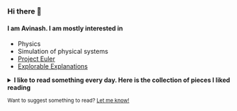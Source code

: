 ### Hi there 👋

#### I am Avinash. I am mostly interested in

- Physics
- Simulation of physical systems
- [Project Euler](https://projecteuler.net/)
- [Explorable Explanations](https://explorabl.es/)

<details>
<summary><strong>I like to read something every day. Here is the collection of pieces I liked reading</strong></summary>

- [Abdus Salam: The real story of Pakistan's Nobel prize winner](https://www.dawn.com/news/1311473/abdus-salam-the-real-story-of-pakistans-nobel-prize-winner)
- [Writer Evan Ratliff Tried to Vanish: Here's What Happened](https://www.wired.com/2009/11/ff-vanish2/)
- [Are Telescopes the Only Way to Find Dark Matter?](https://www.scientificamerican.com/article/are-telescopes-the-only-way-to-find-dark-matter/)
- [Son Doong 360: Exploring the world's largest cave](https://www.nationalgeographic.com/news-features/son-doong-cave/2/#s=pano37)
- [What a Tiny Masterpiece Reveals About Power and Beauty](https://www.nytimes.com/interactive/2021/04/02/arts/design/shah-jahan-chitarman.html)
- [Who Gets to Breathe Clean Air in New Delhi?](https://www.nytimes.com/interactive/2020/12/17/world/asia/india-pollution-inequality.html)
- [Buffalo buffalo Buffalo buffalo buffalo buffalo Buffalo buffalo](https://en.wikipedia.org/wiki/Buffalo_buffalo_Buffalo_buffalo_buffalo_buffalo_Buffalo_buffalo)
- [The Awesomest 7-Year Postdoc or: How I Learned to Stop Worrying and Love the Tenure-Track Faculty Life](https://blogs.scientificamerican.com/guest-blog/the-awesomest-7-year-postdoc-or-how-i-learned-to-stop-worrying-and-love-the-tenure-track-faculty-life/)
- [What effects would a change in the nature of human sexuality have on society and infrastructure?](https://worldbuilding.stackexchange.com/a/2613)
- \[[Through a Glass, Darkly](https://www.planetary.org/articles/through-a-glass-darkly)\], \[[Flawed beauties](https://www.planetary.org/articles/20150202-flawed-beauties)\]
- [A Path Less Taken to the Peak of the Math World](https://www.quantamagazine.org/a-path-less-taken-to-the-peak-of-the-math-world-20170627/)
- [Should I seek professional help because I have a lot of math books?](https://academia.stackexchange.com/questions/156189/should-i-seek-professional-help-because-i-have-a-lot-of-math-books)

- \[[Welcome to the land that no country wants][birt1]\], \[[American plans to use 'his' piece of Africa for advancement of science][birt2]\]

  [birt1]: <https://www.theguardian.com/world/2016/mar/03/welcome-to-the-land-that-no-country-wants-bir-tawil>
  [birt2]: <https://www.theguardian.com/world/2014/jul/16/american-claim-africa-science-jeremiah-heaton-egypt-sudan>
- \[[What happened to Myanmar's ghosts?][myan1]\], \[[Inside Burma’s ghost town capital city, which is 4 times the size of London with a fraction of the population][myan2]\]
  
  [myan1]: <http://www.bbc.com/travel/story/20191112-what-happened-to-myanmars-ghosts>
  [myan2]: <https://www.independent.co.uk/travel/inside-burma-s-ghost-town-capital-city-which-4-times-size-london-fraction-population-a7805081.html>
- [Gravity, Gizmos, and a Grand Theory of Interstellar Travel](https://www.wired.com/story/mach-effect-thrusters-interstellar-travel/)
- [Truly, madly, deeply: meet the people turning their basements into secret fantasy worlds](https://www.theguardian.com/lifeandstyle/2020/aug/30/truly-madly-deeply-meet-the-people-turning-their-basements-into-secret-fantasy-worlds)
- [Epic flood sends cavers scrambling for their lives](https://www.nationalgeographic.com/adventure/2018/10/flood-escape-deepest-cave-veryovkina-abkhazia/)
- [Islanders running out of isolation: Tim McGirk in the Andaman Islands reports on the fate of the Sentinelese](https://www.independent.co.uk/news/world/islanders-running-out-of-isolation-tim-mcgirk-in-the-andaman-islands-reports-on-the-fate-of-the-1477566.html) <!-- https://books.google.co.in/books?id=TZOvYPBrxl0C&pg=PA287&redir_esc=y#v=onepage&q&f=false (check the reference of this chapter, Pandit and Chattopadhyay, 1993) -->
- \[[Nicolas Bourbaki: The greatest mathematician who never was][bou1]\], \[[Nicolas Bourbaki][bou2]\]
  
  [bou1]: <https://theconversation.com/nicolas-bourbaki-the-greatest-mathematician-who-never-was-122845>
  [bou2]: <https://en.wikipedia.org/wiki/Nicolas_Bourbaki>
- \[[An Unprecedented Look at a Young Woman’s Face Transplant][face1]\], \[[How a Transplanted Face Transformed Katie Stubblefield’s Life][face2]\], \[[Building Katie’s New Face][face3]\], \[[The Emotional Journey of Photographing a Face Transplant][face4]\]
  
  [face1]: <https://www.nationalgeographic.com/magazine/2018/09/face-transplant-katie-stubblefield-photography-interactive/>
  [face2]: <https://www.nationalgeographic.com/magazine/2018/09/face-transplant-katie-stubblefield-story-identity-surgery-science/>
  [face3]: <https://www.nationalgeographic.com/magazine/2018/09/face-transplant-katie-stubblefield-surgery-timeline-interactive/>
  [face4]: <https://www.nationalgeographic.com/culture/2018/08/face-transplant-surgery-photography-maggie-steber-lynn-johnson/>
- [The Strange Lure of Other People's Photos](https://www.nytimes.com/2020/07/30/magazine/the-strange-lure-of-other-peoples-photos.html)
- [Cosmologists Debate How Fast the Universe Is Expanding](https://www.quantamagazine.org/cosmologists-debate-how-fast-the-universe-is-expanding-20190808/)
- [Why we should explore Venus before Mars](https://mashable.com/feature/venus-mars-space-exploration/)
- [The Devastating Decline of a Brilliant Young Coder](https://www.wired.com/story/lee-holloway-devastating-decline-brilliant-young-coder/)
- [How To Become A Centaur](https://jods.mitpress.mit.edu/pub/issue3-case/release/6)

<!--

TO READ:
========
- [Hotel Death](https://edition.cnn.com/interactive/2014/04/world/india-hotel-death/index.html)
- [Salman Rushdie on Midnight's Children at 40: 'India is no longer the country of this novel'](https://www.theguardian.com/books/2021/apr/03/salman-rushdie-on-midnights-children-at-40-india-is-no-longer-the-country-of-this-novel)
- [w](https://www.thehindu.com/sci-tech/science/this-is-a-wonderful-time-to-work-on-black-holes-astrophysicist-parameswaran-ajith/article33581757.ece)
- [Sci-Hub](https://arxiv.org/pdf/2006.14979.pdf)
- [Pradeep Mutalik's Puzzle](https://www.quantamagazine.org/three-math-puzzles-inspired-by-john-horton-conway-20201015/)
- [What is the Geometry of the Universe?](https://www.quantamagazine.org/what-is-the-geometry-of-the-universe-20200316/)
- [The map of mathematics](https://www.quantamagazine.org/the-map-of-mathematics-20200213/)
- [C program for multiplication without using `*` or `+` operator](https://codegolf.stackexchange.com/a/18270)

From my older list:
- [The Iranian Smugglers Trafficking Fuel Into Pakistan](https://www.wired.com/story/fuel-smugglers-photos/)
- [Inside the Hunt for Russia’s Most Notorious Hacker](https://www.wired.com/2017/03/russian-hacker-spy-botnet/)
- [The Last Death-Defying Honey Hunter of Nepal](https://www.nationalgeographic.com/magazine/2017/07/honey-hunters-bees-climbing-nepal/)
- [Neuroscience: The man who saw time stand still](https://www.bbc.com/future/article/20140624-the-man-who-saw-time-freeze)
- [Developing physics identities](https://doi.org/10.1063/PT.3.3169)
- [Go Inside These World-Famous, Rarely Seen River Caves](https://www.nationalgeographic.com/adventure/destinations/europe/slovenia/photos-hidden-river-caves/)

From [Library of Scrolls](https://libraryofscroll.com/):
- https://www.wired.com/story/facebook-mark-zuckerberg-lost-notebook/
- https://web.archive.org/web/20080213082423/http://www.marginalia.org/dfw_kenyon_commencement.html
- https://pmarchive.com/guide_to_career_planning_part1.html?s=08
- http://paulgraham.com/genius.html

For other kind of articles: https://www.futilitycloset.com/

- Cities in Asia but not in India: <https://iafisher.com/projects/cities/asia/share/147534>
- Cities in Europe: <https://iafisher.com/projects/cities/europe/share/138230>

HAVE READ:
==========
- \[[When Art, Architecture and Commerce Collided: The BEST Products Showrooms by SITE][sit1]\], \[[BEST Products Company Buildings][sit2]\], \[[Isuzu Space Station Children’s Plaza][sit3]\], \[[Highway 86][sit4]\], \[[More][sit5]\]

  [sit1]: <https://www.archdaily.com/778003/the-intersection-of-art-and-architecture-the-best-products-showrooms-by-site-sculpture-in-the-environment>
  [sit2]: <https://www.siteenvirodesign.com/content/best-products>
  [sit3]: <https://www.siteenvirodesign.com/content/isuzu-space-station>
  [sit4]: <https://www.siteenvirodesign.com/content/highway-86>
  [sit5]: <https://www.siteenvirodesign.com/gallery-collections/galleries>

- [Playboy Interview: Steve Jobs](http://reprints.longform.org/playboy-interview-steve-jobs) (Only the later half starting when he talks about his parents,)
- [My trip to PyCon Namibia](https://www.juanlu.space/posts/2019/03/07/my-trip-to-pycon-namibia/)
- \[[Is there a place in academia for a physicist who reads mostly about math?][que1]\], \[[Is there a place in academia for someone who compulsively solves every problem on their own?][que2]\], \[[How to stop hopping the learning chain and actually begin somewhere?][que3]\]

  [que1]: <https://academia.stackexchange.com/q/79796>
  [que2]: <https://academia.stackexchange.com/q/78068>
  [que3]: <https://academia.stackexchange.com/q/89032>

- [My face blindness is embarrassing – but it tells me a lot about other people](https://www.theguardian.com/lifeandstyle/2020/aug/30/my-face-blindness-is-embarrassing-but-it-tells-me-a-lot-about-other-people)
- [Sex, Beer, and Coding: Inside Facebook’s Wild Early Days](https://www.wired.com/story/sex-beer-and-coding-inside-facebooks-wild-early-days)
- \[[River (typography)][wiki]\], \[[Avoiding “rivers” in successive lines of type][stk1]\], \[[How to define the badness of a river?][stk2]\],\
  \[[Are there any open research problems in the world of TeX?][stk3]\]

  [wiki]: <https://en.wikipedia.org/wiki/River_%28typography%29>
  [stk1]: <https://tex.stackexchange.com/questions/4507/avoiding-rivers-in-successive-lines-of-type>
  [stk2]: <https://tex.stackexchange.com/questions/29049/how-to-define-the-badness-of-a-river>
  [stk3]: <https://tex.stackexchange.com/questions/128454/are-there-any-open-research-problems-in-the-world-of-tex>
-->

</details>

<sub>Want to suggest something to read? [Let me know!](https://github.com/anand-avinash/anand-avinash/issues/new?labels=Reading&title=Reading+suggestion)</sub>
